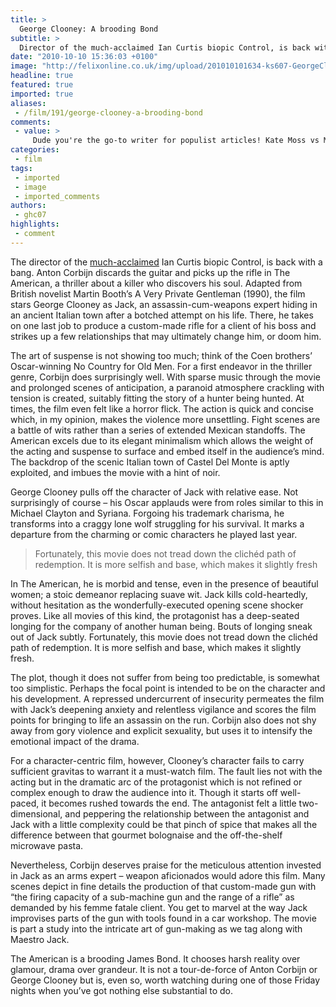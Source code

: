 ```yaml
---
title: >
  George Clooney: A brooding Bond
subtitle: >
  Director of the much-acclaimed Ian Curtis biopic Control, is back with a bang
date: "2010-10-10 15:36:03 +0100"
image: "http://felixonline.co.uk/img/upload/201010101634-ks607-GeorgeCl.jpg"
headline: true
featured: true
imported: true
aliases:
 - /film/191/george-clooney-a-brooding-bond
comments:
 - value: >
     Dude you're the go-to writer for populist articles! Kate Moss vs Mario Testino, then George Clooney! You're on FIIIRRRREEE. (Print this on letters to editor babe!),No, it's just because the person who wrote the article hasn't signed onto the website and so it has my name because I uploaded it :(,How do I sign on to the website and claim my article Mr Editor? ;)
categories:
 - film
tags:
 - imported
 - image
 - imported_comments
authors:
 - ghc07
highlights:
 - comment
---
```


The director of the [much-acclaimed](http://www.rottentomatoes.com/m/control/) Ian Curtis biopic Control, is back with a bang. Anton Corbijn discards the guitar and picks up the rifle in The American, a thriller about a killer who discovers his soul. Adapted from British novelist Martin Booth’s A Very Private Gentleman (1990), the film stars George Clooney as Jack, an assassin-cum-weapons expert hiding in an ancient Italian town after a botched attempt on his life. There, he takes on one last job to produce a custom-made rifle for a client of his boss and strikes up a few relationships that may ultimately change him, or doom him.

The art of suspense is not showing too much; think of the Coen brothers’ Oscar-winning No Country for Old Men. For a first endeavor in the thriller genre, Corbijn does surprisingly well. With sparse music through the movie and prolonged scenes of anticipation, a paranoid atmosphere crackling with tension is created, suitably fitting the story of a hunter being hunted. At times, the film even felt like a horror flick. The action is quick and concise which, in my opinion, makes the violence more unsettling. Fight scenes are a battle of wits rather than a series of extended Mexican standoffs. The American excels due to its elegant minimalism which allows the weight of the acting and suspense to surface and embed itself in the audience’s mind. The backdrop of the scenic Italian town of Castel Del Monte is aptly exploited, and imbues the movie with a hint of noir.

George Clooney pulls off the character of Jack with relative ease. Not surprisingly of course – his Oscar applauds were from roles similar to this in Michael Clayton and Syriana. Forgoing his trademark charisma, he transforms into a craggy lone wolf struggling for his survival. It marks a departure from the charming or comic characters he played last year.

> Fortunately, this movie does not tread down the clichéd path of redemption. It is more selfish and base, which makes it slightly fresh

In The American, he is morbid and tense, even in the presence of beautiful women; a stoic demeanor replacing suave wit. Jack kills cold-heartedly, without hesitation as the wonderfully-executed opening scene shocker proves. Like all movies of this kind, the protagonist has a deep-seated longing for the company of another human being. Bouts of longing sneak out of Jack subtly. Fortunately, this movie does not tread down the clichéd path of redemption. It is more selfish and base, which makes it slightly fresh.

The plot, though it does not suffer from being too predictable, is somewhat too simplistic. Perhaps the focal point is intended to be on the character and his development. A repressed undercurrent of insecurity permeates the film with Jack’s deepening anxiety and relentless vigilance and scores the film points for bringing to life an assassin on the run. Corbijn also does not shy away from gory violence and explicit sexuality, but uses it to intensify the emotional impact of the drama.

For a character-centric film, however, Clooney’s character fails to carry sufficient gravitas to warrant it a must-watch film. The fault lies not with the acting but in the dramatic arc of the protagonist which is not refined or complex enough to draw the audience into it. Though it starts off well-paced, it becomes rushed towards the end. The antagonist felt a little two-dimensional, and peppering the relationship between the antagonist and Jack with a little complexity could be that pinch of spice that makes all the difference between that gourmet bolognaise and the off-the-shelf microwave pasta.

Nevertheless, Corbijn deserves praise for the meticulous attention invested in Jack as an arms expert – weapon aficionados would adore this film. Many scenes depict in fine details the production of that custom-made gun with “the firing capacity of a sub-machine gun and the range of a rifle” as demanded by his femme fatale client. You get to marvel at the way Jack improvises parts of the gun with tools found in a car workshop. The movie is part a study into the intricate art of gun-making as we tag along with Maestro Jack.

The American is a brooding James Bond. It chooses harsh reality over glamour, drama over grandeur. It is not a tour-de-force of Anton Corbijn or George Clooney but is, even so, worth watching during one of those Friday nights when you’ve got nothing else substantial to do.
